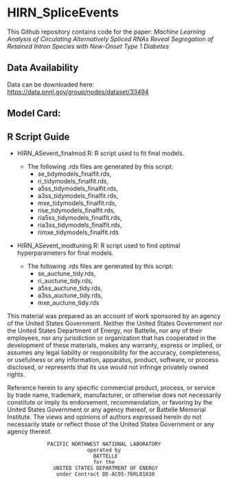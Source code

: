 # HIRN_SpliceEvents

This Github repository contains code for the paper: *Machine Learning Analysis of Circulating Alternatively Spliced RNAs Reveal Segregation of Retained Intron Species with New-Onset Type 1 Diabetes*

## Data Availability

Data can be downloaded here: https://data.pnnl.gov/group/nodes/dataset/33494

## Model Card:

## R Script Guide

 - HIRN_ASevent_finalmod.R: R script used to fit final models. 

	- The following .rds files are generated by this script: 
		- se_tidymodels_finalfit.rds, 
		- ri_tidymodels_finalfit.rds, 
		- a5ss_tidymodels_finalfit.rds,
		- a3ss_tidymodels_finalfit.rds, 
		- mxe_tidymodels_finalfit.rds, 
		- rise_tidymodels_finalfit.rds, 
		- ria5ss_tidymodels_finalfit.rds, 
		- ria3ss_tidymodels_finalfit.rds, 
		- rimxe_tidymodels_finalfit.rds

 - HIRN_ASevent_modtuning.R: R script used to find optimal hyperparameters for final models. 
	
	- The following .rds files are generated by this script: 
		- se_auctune_tidy.rds, 
		- ri_auctune_tidy.rds, 
		- a5ss_auctune_tidy.rds, 
		- a3ss_auctune_tidy.rds, 
		- mxe_auctune_tidy.rds 
		
This material was prepared as an account of work sponsored by an agency of the
United States Government.  Neither the United States Government nor the United
States Department of Energy, nor Battelle, nor any of their employees, nor any
jurisdiction or organization that has cooperated in the development of these
materials, makes any warranty, express or implied, or assumes any legal
liability or responsibility for the accuracy, completeness, or usefulness or
any information, apparatus, product, software, or process disclosed, or
represents that its use would not infringe privately owned rights.

Reference herein to any specific commercial product, process, or service by
trade name, trademark, manufacturer, or otherwise does not necessarily
constitute or imply its endorsement, recommendation, or favoring by the United
States Government or any agency thereof, or Battelle Memorial Institute. The
views and opinions of authors expressed herein do not necessarily state or
reflect those of the United States Government or any agency thereof.

                 PACIFIC NORTHWEST NATIONAL LABORATORY
                              operated by
                                BATTELLE
                                for the
                   UNITED STATES DEPARTMENT OF ENERGY
                    under Contract DE-AC05-76RL01830